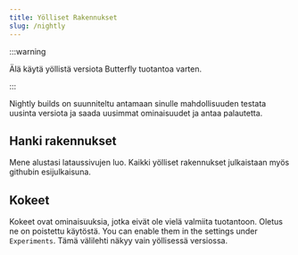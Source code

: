 ```yaml
---
title: Yölliset Rakennukset
slug: /nightly
---
```


:::warning

Älä käytä yöllistä versiota Butterfly tuotantoa varten.

:::

Nightly builds on suunniteltu antamaan sinulle mahdollisuuden testata uusinta versiota ja saada uusimmat ominaisuudet ja antaa palautetta.

## Hanki rakennukset

Mene alustasi lataussivujen luo.
Kaikki yölliset rakennukset julkaistaan myös githubin esijulkaisuna.

## Kokeet

Kokeet ovat ominaisuuksia, jotka eivät ole vielä valmiita tuotantoon.
Oletus ne on poistettu käytöstä. You can enable them in the settings under `Experiments`.
Tämä välilehti näkyy vain yöllisessä versiossa.
